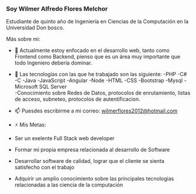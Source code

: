 ### Soy Wilmer Alfredo Flores Melchor ###
Estudiante de quinto año de Ingeniería en Ciencias de la Computación en la Universidad Don bosco.


Más sobre mi:

- 🔭 Actualmente estoy enfocado en el desarrollo web, tanto como Frontend como Backend, pienso que es un área muy importante que todo Ingeniero debería dominar.
- 🌱 Las tecnologías con las que he trabajado son las siguiente:
      -PHP
      -C#
      -C
      -Java
      -JavaScript
      -Angular
      -Node
      -HTML
      -CSS
      -Bootstrap
      -Mysql
      -Microsoft SQL Server   
      -Conocimiento sobre Redes de Datos, protocolos de enrutamiento, listas de acceso, subneteo, protocolos de autentificacion.

- 📫 Puesdes escribirme a mi correo: wilmerflores2012@hotmail.com

- ⚡ Mis Metas: 
- Ser un exelente Full Stack web developer
- Formar mi propia empresa relacionada al desarrollo de Software
- Desarrollar software de calidad, lograr que el cliente se sienta satisfecho con el trabajo
- Adquirir un amplio conocimiento sobre las principales tecnologias relacionadas a las ciencia de la computación

